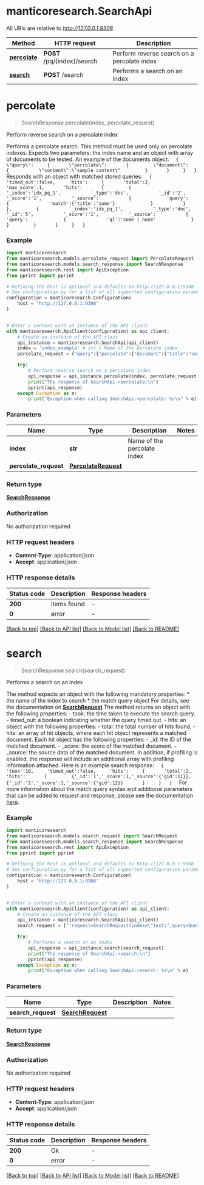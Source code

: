 # manticoresearch.SearchApi

All URIs are relative to *http://127.0.0.1:9308*

Method | HTTP request | Description
------------- | ------------- | -------------
[**percolate**](SearchApi.md#percolate) | **POST** /pq/{index}/search | Perform reverse search on a percolate index
[**search**](SearchApi.md#search) | **POST** /search | Performs a search on an index


# **percolate**
> SearchResponse percolate(index, percolate_request)

Perform reverse search on a percolate index

Performs a percolate search.  This method must be used only on percolate indexes.  Expects two parameters: the index name and an object with array of documents to be tested. An example of the documents object:    ```   {     \"query\":     {       \"percolate\":       {         \"document\":         {           \"content\":\"sample content\"         }       }     }   }   ```  Responds with an object with matched stored queries:     ```   {     'timed_out':false,     'hits':     {       'total':2,       'max_score':1,       'hits':       [         {           '_index':'idx_pq_1',           '_type':'doc',           '_id':'2',           '_score':'1',           '_source':           {             'query':             {               'match':{'title':'some'}             }           }         },         {           '_index':'idx_pq_1',           '_type':'doc',           '_id':'5',           '_score':'1',           '_source':           {             'query':             {               'ql':'some | none'             }           }         }       ]     }   }   ``` 

### Example


```python
import manticoresearch
from manticoresearch.models.percolate_request import PercolateRequest
from manticoresearch.models.search_response import SearchResponse
from manticoresearch.rest import ApiException
from pprint import pprint

# Defining the host is optional and defaults to http://127.0.0.1:9308
# See configuration.py for a list of all supported configuration parameters.
configuration = manticoresearch.Configuration(
    host = "http://127.0.0.1:9308"
)


# Enter a context with an instance of the API client
with manticoresearch.ApiClient(configuration) as api_client:
    # Create an instance of the API class
    api_instance = manticoresearch.SearchApi(api_client)
    index = 'index_example' # str | Name of the percolate index
    percolate_request = {"query":{"percolate":{"document":{"title":"some text to match"}}}} # PercolateRequest | 

    try:
        # Perform reverse search on a percolate index
        api_response = api_instance.percolate(index, percolate_request)
        print("The response of SearchApi->percolate:\n")
        pprint(api_response)
    except Exception as e:
        print("Exception when calling SearchApi->percolate: %s\n" % e)
```



### Parameters


Name | Type | Description  | Notes
------------- | ------------- | ------------- | -------------
 **index** | **str**| Name of the percolate index | 
 **percolate_request** | [**PercolateRequest**](PercolateRequest.md)|  | 

### Return type

[**SearchResponse**](SearchResponse.md)

### Authorization

No authorization required

### HTTP request headers

 - **Content-Type**: application/json
 - **Accept**: application/json

### HTTP response details

| Status code | Description | Response headers |
|-------------|-------------|------------------|
**200** | items found |  -  |
**0** | error |  -  |

[[Back to top]](#) [[Back to API list]](../README.md#documentation-for-api-endpoints) [[Back to Model list]](../README.md#documentation-for-models) [[Back to README]](../README.md)

# **search**
> SearchResponse search(search_request)

Performs a search on an index

 The method expects an object with the following mandatory properties: * the name of the index to search * the match query object For details, see the documentation on [**SearchRequest**](SearchRequest.md) The method returns an object with the following properties: - took: the time taken to execute the search query. - timed_out: a boolean indicating whether the query timed out. - hits: an object with the following properties:    - total: the total number of hits found.    - hits: an array of hit objects, where each hit object represents a matched document. Each hit object has the following properties:      - _id: the ID of the matched document.      - _score: the score of the matched document.      - _source: the source data of the matched document.  In addition, if profiling is enabled, the response will include an additional array with profiling information attached. Here is an example search response:    ```   {     'took':10,     'timed_out':false,     'hits':     {       'total':2,       'hits':       [         {'_id':'1','_score':1,'_source':{'gid':11}},         {'_id':'2','_score':1,'_source':{'gid':12}}       ]     }   }   ```  For more information about the match query syntax and additional parameters that can be added to request and response, please see the documentation [here](https://manual.manticoresearch.com/Searching/Full_text_matching/Basic_usage#HTTP-JSON). 

### Example


```python
import manticoresearch
from manticoresearch.models.search_request import SearchRequest
from manticoresearch.models.search_response import SearchResponse
from manticoresearch.rest import ApiException
from pprint import pprint

# Defining the host is optional and defaults to http://127.0.0.1:9308
# See configuration.py for a list of all supported configuration parameters.
configuration = manticoresearch.Configuration(
    host = "http://127.0.0.1:9308"
)


# Enter a context with an instance of the API client
with manticoresearch.ApiClient(configuration) as api_client:
    # Create an instance of the API class
    api_instance = manticoresearch.SearchApi(api_client)
    search_request = ["'request=SearchRequest(index=\"test\",query=Query(query_string=\"abc\"))'"] # SearchRequest | 

    try:
        # Performs a search on an index
        api_response = api_instance.search(search_request)
        print("The response of SearchApi->search:\n")
        pprint(api_response)
    except Exception as e:
        print("Exception when calling SearchApi->search: %s\n" % e)
```



### Parameters


Name | Type | Description  | Notes
------------- | ------------- | ------------- | -------------
 **search_request** | [**SearchRequest**](SearchRequest.md)|  | 

### Return type

[**SearchResponse**](SearchResponse.md)

### Authorization

No authorization required

### HTTP request headers

 - **Content-Type**: application/json
 - **Accept**: application/json

### HTTP response details

| Status code | Description | Response headers |
|-------------|-------------|------------------|
**200** | Ok |  -  |
**0** | error |  -  |

[[Back to top]](#) [[Back to API list]](../README.md#documentation-for-api-endpoints) [[Back to Model list]](../README.md#documentation-for-models) [[Back to README]](../README.md)

